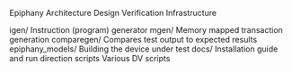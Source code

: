 Epiphany Architecture Design Verification Infrastructure

igen/	    	   	Instruction (program) generator
mgen/	    		Memory mapped transaction generation
comparegen/		Compares test output to expected results
epiphany_models/	Building the device under test
docs/			Installation guide and run direction
scripts			Various DV scripts
  	 	     	